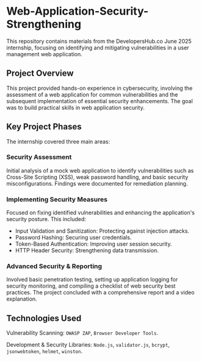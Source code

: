 # Web-Application-Security-Strengthening
This repository contains materials from the DevelopersHub.co June 2025 internship, focusing on identifying and mitigating vulnerabilities in a user management web application.
## Project Overview
This project provided hands-on experience in cybersecurity, involving the assessment of a web application for common vulnerabilities and the subsequent implementation of essential security enhancements. The goal was to build practical skills in web application security.
## Key Project Phases
The internship covered three main areas:
### Security Assessment
Initial analysis of a mock web application to identify vulnerabilities such as Cross-Site Scripting (XSS), weak password handling, and basic security misconfigurations. Findings were documented for remediation planning.
### Implementing Security Measures

Focused on fixing identified vulnerabilities and enhancing the application's security posture. This included:

 - Input Validation and Sanitization: Protecting against injection attacks.
 - Password Hashing: Securing user credentials.
 - Token-Based Authentication: Improving user session security.
 - HTTP Header Security: Strengthening data transmission.

### Advanced Security & Reporting

Involved basic penetration testing, setting up application logging for security monitoring, and compiling a checklist of web security best practices. The project concluded with a comprehensive report and a video explanation.

## Technologies Used

Vulnerability Scanning: `OWASP ZAP`, `Browser Developer Tools`.

Development & Security Libraries: `Node.js`, `validator.js`, `bcrypt`, `jsonwebtoken`, `helmet`, `winston`.
